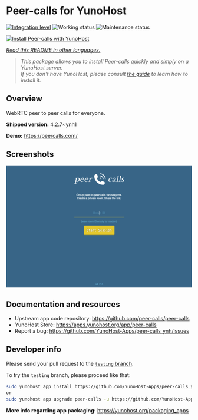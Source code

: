 <!--
N.B.: This README was automatically generated by <https://github.com/YunoHost/apps/tree/master/tools/readme_generator>
It shall NOT be edited by hand.
-->

# Peer-calls for YunoHost

[![Integration level](https://dash.yunohost.org/integration/peer-calls.svg)](https://ci-apps.yunohost.org/ci/apps/peer-calls/) ![Working status](https://ci-apps.yunohost.org/ci/badges/peer-calls.status.svg) ![Maintenance status](https://ci-apps.yunohost.org/ci/badges/peer-calls.maintain.svg)

[![Install Peer-calls with YunoHost](https://install-app.yunohost.org/install-with-yunohost.svg)](https://install-app.yunohost.org/?app=peer-calls)

*[Read this README in other languages.](./ALL_README.md)*

> *This package allows you to install Peer-calls quickly and simply on a YunoHost server.*  
> *If you don't have YunoHost, please consult [the guide](https://yunohost.org/install) to learn how to install it.*

## Overview

WebRTC peer to peer calls for everyone.

**Shipped version:** 4.2.7~ynh1

**Demo:** <https://peercalls.com/>

## Screenshots

![Screenshot of Peer-calls](./doc/screenshots/screenshot.png)

## Documentation and resources

- Upstream app code repository: <https://github.com/peer-calls/peer-calls>
- YunoHost Store: <https://apps.yunohost.org/app/peer-calls>
- Report a bug: <https://github.com/YunoHost-Apps/peer-calls_ynh/issues>

## Developer info

Please send your pull request to the [`testing` branch](https://github.com/YunoHost-Apps/peer-calls_ynh/tree/testing).

To try the `testing` branch, please proceed like that:

```bash
sudo yunohost app install https://github.com/YunoHost-Apps/peer-calls_ynh/tree/testing --debug
or
sudo yunohost app upgrade peer-calls -u https://github.com/YunoHost-Apps/peer-calls_ynh/tree/testing --debug
```

**More info regarding app packaging:** <https://yunohost.org/packaging_apps>
